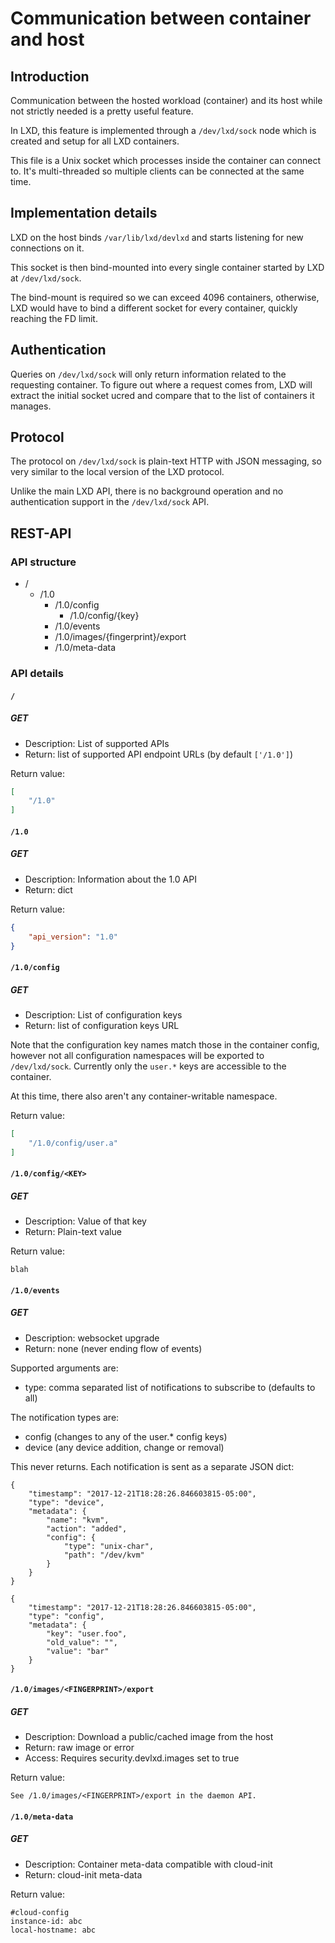 # Communication between container and host
## Introduction
Communication between the hosted workload (container) and its host while
not strictly needed is a pretty useful feature.

In LXD, this feature is implemented through a `/dev/lxd/sock` node which is
created and setup for all LXD containers.

This file is a Unix socket which processes inside the container can
connect to. It's multi-threaded so multiple clients can be connected at the
same time.

## Implementation details
LXD on the host binds `/var/lib/lxd/devlxd` and starts listening for new
connections on it.

This socket is then bind-mounted into every single container started by
LXD at `/dev/lxd/sock`.

The bind-mount is required so we can exceed 4096 containers, otherwise,
LXD would have to bind a different socket for every container, quickly
reaching the FD limit.

## Authentication
Queries on `/dev/lxd/sock` will only return information related to the
requesting container. To figure out where a request comes from, LXD will
extract the initial socket ucred and compare that to the list of
containers it manages.

## Protocol
The protocol on `/dev/lxd/sock` is plain-text HTTP with JSON messaging, so very
similar to the local version of the LXD protocol.

Unlike the main LXD API, there is no background operation and no
authentication support in the `/dev/lxd/sock` API.

## REST-API
### API structure
 * /
   * /1.0
     * /1.0/config
       * /1.0/config/{key}
     * /1.0/events
     * /1.0/images/{fingerprint}/export
     * /1.0/meta-data

### API details
#### `/`
##### GET
 * Description: List of supported APIs
 * Return: list of supported API endpoint URLs (by default `['/1.0']`)

Return value:

```json
[
    "/1.0"
]
```
#### `/1.0`
##### GET
 * Description: Information about the 1.0 API
 * Return: dict

Return value:

```json
{
    "api_version": "1.0"
}
```
#### `/1.0/config`
##### GET
 * Description: List of configuration keys
 * Return: list of configuration keys URL

Note that the configuration key names match those in the container
config, however not all configuration namespaces will be exported to
`/dev/lxd/sock`.
Currently only the `user.*` keys are accessible to the container.

At this time, there also aren't any container-writable namespace.

Return value:

```json
[
    "/1.0/config/user.a"
]
```

#### `/1.0/config/<KEY>`
##### GET
 * Description: Value of that key
 * Return: Plain-text value

Return value:

    blah

#### `/1.0/events`
##### GET
 * Description: websocket upgrade
 * Return: none (never ending flow of events)

Supported arguments are:

 * type: comma separated list of notifications to subscribe to (defaults to all)

The notification types are:

 * config (changes to any of the user.\* config keys)
 * device (any device addition, change or removal)

This never returns. Each notification is sent as a separate JSON dict:

    {
        "timestamp": "2017-12-21T18:28:26.846603815-05:00",
        "type": "device",
        "metadata": {
            "name": "kvm",
            "action": "added",
            "config": {
                "type": "unix-char",
                "path": "/dev/kvm"
            }
        }
    }

    {
        "timestamp": "2017-12-21T18:28:26.846603815-05:00",
        "type": "config",
        "metadata": {
            "key": "user.foo",
            "old_value": "",
            "value": "bar"
        }
    }

#### `/1.0/images/<FINGERPRINT>/export`
##### GET
 * Description: Download a public/cached image from the host
 * Return: raw image or error
 * Access: Requires security.devlxd.images set to true

Return value:

    See /1.0/images/<FINGERPRINT>/export in the daemon API.


#### `/1.0/meta-data`
##### GET
 * Description: Container meta-data compatible with cloud-init
 * Return: cloud-init meta-data

Return value:

    #cloud-config
    instance-id: abc
    local-hostname: abc
